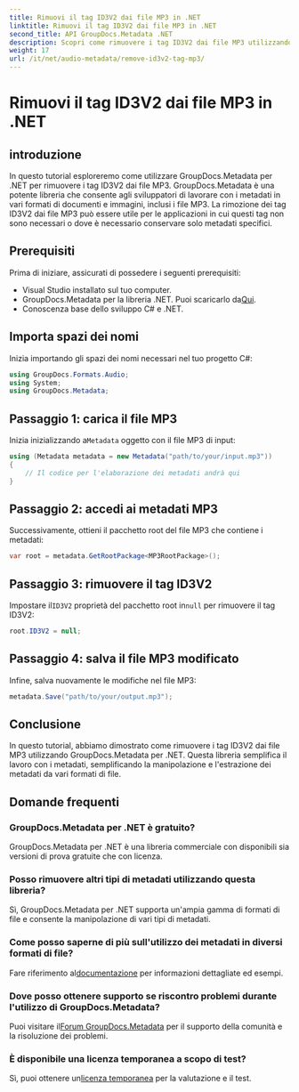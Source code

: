 ```yaml
---
title: Rimuovi il tag ID3V2 dai file MP3 in .NET
linktitle: Rimuovi il tag ID3V2 dai file MP3 in .NET
second_title: API GroupDocs.Metadata .NET
description: Scopri come rimuovere i tag ID3V2 dai file MP3 utilizzando GroupDocs.Metadata per .NET. Gestisci in modo efficiente i metadati nei tuoi progetti C#.
weight: 17
url: /it/net/audio-metadata/remove-id3v2-tag-mp3/
---
```


# Rimuovi il tag ID3V2 dai file MP3 in .NET

## introduzione
In questo tutorial esploreremo come utilizzare GroupDocs.Metadata per .NET per rimuovere i tag ID3V2 dai file MP3. GroupDocs.Metadata è una potente libreria che consente agli sviluppatori di lavorare con i metadati in vari formati di documenti e immagini, inclusi i file MP3. La rimozione dei tag ID3V2 dai file MP3 può essere utile per le applicazioni in cui questi tag non sono necessari o dove è necessario conservare solo metadati specifici.
## Prerequisiti
Prima di iniziare, assicurati di possedere i seguenti prerequisiti:
- Visual Studio installato sul tuo computer.
-  GroupDocs.Metadata per la libreria .NET. Puoi scaricarlo da[Qui](https://releases.groupdocs.com/metadata/net/).
- Conoscenza base dello sviluppo C# e .NET.

## Importa spazi dei nomi
Inizia importando gli spazi dei nomi necessari nel tuo progetto C#:
```csharp
using GroupDocs.Formats.Audio;
using System;
using GroupDocs.Metadata;
```
## Passaggio 1: carica il file MP3
 Inizia inizializzando a`Metadata` oggetto con il file MP3 di input:
```csharp
using (Metadata metadata = new Metadata("path/to/your/input.mp3"))
{
    // Il codice per l'elaborazione dei metadati andrà qui
}
```
## Passaggio 2: accedi ai metadati MP3
Successivamente, ottieni il pacchetto root del file MP3 che contiene i metadati:
```csharp
var root = metadata.GetRootPackage<MP3RootPackage>();
```
## Passaggio 3: rimuovere il tag ID3V2
 Impostare il`ID3V2` proprietà del pacchetto root in`null` per rimuovere il tag ID3V2:
```csharp
root.ID3V2 = null;
```
## Passaggio 4: salva il file MP3 modificato
Infine, salva nuovamente le modifiche nel file MP3:
```csharp
metadata.Save("path/to/your/output.mp3");
```

## Conclusione
In questo tutorial, abbiamo dimostrato come rimuovere i tag ID3V2 dai file MP3 utilizzando GroupDocs.Metadata per .NET. Questa libreria semplifica il lavoro con i metadati, semplificando la manipolazione e l'estrazione dei metadati da vari formati di file.

## Domande frequenti
### GroupDocs.Metadata per .NET è gratuito?
GroupDocs.Metadata per .NET è una libreria commerciale con disponibili sia versioni di prova gratuite che con licenza.
### Posso rimuovere altri tipi di metadati utilizzando questa libreria?
Sì, GroupDocs.Metadata per .NET supporta un'ampia gamma di formati di file e consente la manipolazione di vari tipi di metadati.
### Come posso saperne di più sull'utilizzo dei metadati in diversi formati di file?
 Fare riferimento al[documentazione](https://tutorials.groupdocs.com/metadata/net/) per informazioni dettagliate ed esempi.
### Dove posso ottenere supporto se riscontro problemi durante l'utilizzo di GroupDocs.Metadata?
 Puoi visitare il[Forum GroupDocs.Metadata](https://forum.groupdocs.com/c/metadata/14) per il supporto della comunità e la risoluzione dei problemi.
### È disponibile una licenza temporanea a scopo di test?
Sì, puoi ottenere un[licenza temporanea](https://purchase.groupdocs.com/temporary-license/) per la valutazione e il test.